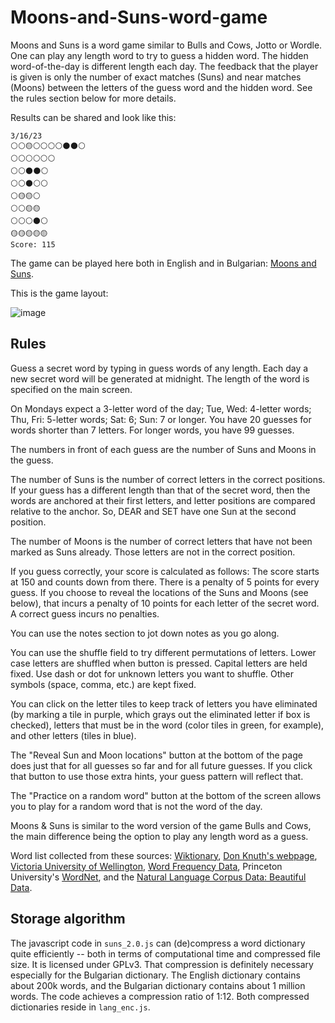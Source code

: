 # Moons-and-Suns-word-game
Moons and Suns is a word game similar to Bulls and Cows, Jotto or Wordle. One can play any length word to try to guess a hidden word. The hidden word-of-the-day is different length each day. The feedback that the player is given is only the number of exact matches (Suns) and near matches (Moons) between the letters of the guess word and the hidden word. See the rules section below for more details.

Results can be shared and look like this:
```
3/16/23
⚪⚪🟡⚪⚪⚪⚪🌑🌑⚪
⚪⚪⚪⚪⚪⚪
⚪⚪🌑🌑⚪
⚪⚪🌑⚪⚪
⚪🟡🟡⚪
⚪⚪🟡🟡
⚪⚪⚪🌑⚪
🟡🟡🟡🟡🟡
Score: 115
```
The game can be played here both in English and in Bulgarian: [Moons and Suns](https://runningonphysics.org/cows/).

This is the game layout:

![image](https://user-images.githubusercontent.com/6117115/225590577-19c45e9f-b4f4-4d87-9c2e-b8f25c9133c9.png)


## Rules

<p>Guess a secret word by typing in guess words of any length. Each day a new secret word will be generated at midnight. The length of the word is specified on the main screen.
<p>On Mondays expect a 3-letter word of the day; Tue, Wed: 4-letter words; Thu, Fri: 5-letter words; Sat: 6; Sun: 7 or longer. You have 20 guesses for words shorter than 7 letters. For longer words, you have 99 guesses.</p>
<p>The numbers in front of each guess are the number of Suns and Moons in the guess.</p>
<p>The number of Suns is the number of correct letters in the correct positions. If your guess has a different length than that of the secret word, then the words are anchored at their first letters, and letter positions are compared relative to the anchor. So, DEAR and SET have one Sun at the second position. </p>
<p>The number of Moons is the number of correct letters that have not been marked as Suns already. Those letters are not in the correct position. </p>
<p>If you guess correctly, your score is calculated as follows: The score starts at 150 and counts down from there. There is a penalty of 5 points for every guess. If you choose to reveal the locations of the Suns and Moons (see below), that incurs a penalty of 10 points for each letter of the secret word. A correct guess incurs no penalties.</p>
<p>You can use the notes section to jot down notes as you go along. </p>
<p>You can use the shuffle field to try different permutations of letters. Lower case letters are shuffled when button is pressed. Capital letters are held fixed. Use dash or dot for unknown letters you want to shuffle. Other symbols (space, comma, etc.) are kept fixed.</p>
<p>You can click on the letter tiles to keep track of letters you have eliminated (by marking a tile in purple, which grays out the eliminated letter if box is checked), letters that must be in the word (color tiles in green, for example), and other letters (tiles in blue).</p>
<p>The "Reveal Sun and Moon locations" button at the bottom of the page does just that for all guesses so far and for all future guesses. If you click that button to use those extra hints, your guess pattern will reflect that.</p>
<p>The "Practice on a random word" button at the bottom of the screen allows you to play for a random word that is not the word of the day.</p>
<p>Moons & Suns is similar to the word version of the game Bulls and Cows, the main difference being the option to play any length word as a guess.</p>
<p>Word list collected from these sources: <a href="https://en.wiktionary.org/wiki/Wiktionary:Frequency_lists/A_Frequency_Dictionary_of_Contemporary_American_English">Wiktionary</a>, <a href="https://www-cs-faculty.stanford.edu/~knuth/programs.html">Don Knuth's webpage</a>, <a href="https://www.wgtn.ac.nz/lals/resources/paul-nations-resources/vocabulary-lists">Victoria University of Wellington</a>, <a href="https://www.wordfrequency.info/intro.asp">Word Frequency Data</a>, Princeton University's <a href="https://wordnet.princeton.edu/">WordNet</a>, and the 
        <a href="https://norvig.com/ngrams/">Natural Language Corpus Data: Beautiful Data</a>.</p>
        
## Storage algorithm

The javascript code in `suns_2.0.js` can (de)compress a word dictionary quite efficiently -- both in terms of computational time and compressed file size. It is licensed under GPLv3. That compression is definitely necessary especially for the Bulgarian dictionary. The English dictionary contains about 200k words, and the Bulgarian dictionary contains about 1 million words. The code achieves a compression ratio of 1:12. Both compressed dictionaries reside in `lang_enc.js`.
